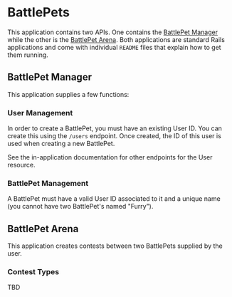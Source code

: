 # BattlePets

This application contains two APIs. One contains the [BattlePet
Manager](/manager) while the other is the [BattlePet Arena](/arena). Both
applications are standard Rails applications and come with individual `README`
files that explain how to get them running.

## BattlePet Manager

This application supplies a few functions:

### User Management

In order to create a BattlePet, you must have an existing User ID. You can
create this using the `/users` endpoint. Once created, the ID of this user is
used when creating a new BattlePet.

See the in-application documentation for other endpoints for the User resource.

### BattlePet Management

A BattlePet must have a valid User ID associated to it and a unique name (you
cannot have two BattlePet's named "Furry").


## BattlePet Arena

This application creates contests between two BattlePets supplied by the user.

### Contest Types

TBD

